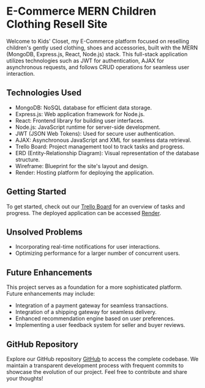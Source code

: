 # E-Commerce MERN Children Clothing Resell Site

Welcome to Kids' Closet, my E-Commerce platform focused on reselling children's gently used clothing, shoes and accessories, built with the MERN (MongoDB, Express.js, React, Node.js) stack. This full-stack application utilizes technologies such as JWT for authentication, AJAX for asynchronous requests, and follows CRUD operations for seamless user interaction.

## Technologies Used
- MongoDB: NoSQL database for efficient data storage.
- Express.js: Web application framework for Node.js.
- React: Frontend library for building user interfaces.
- Node.js: JavaScript runtime for server-side development.
- JWT (JSON Web Tokens): Used for secure user authentication.
- AJAX: Asynchronous JavaScript and XML for seamless data retrieval.
- Trello Board: Project management tool to track tasks and progress.
- ERD (Entity-Relationship Diagram): Visual representation of the database structure.
- Wireframe: Blueprint for the site's layout and design.
- Render: Hosting platform for deploying the application.

## Getting Started
To get started, check out our [Trello Board](https://trello.com/invite/b/ZFxIH9OY/ATTIbf31afe8ee047618fe93acb8d609c8ebE2984F7A/kids-closet) for an overview of tasks and progress. The deployed application can be accessed [Render](https://kidss-closet.onrender.com/).

## Unsolved Problems
- Incorporating real-time notifications for user interactions.
- Optimizing performance for a larger number of concurrent users.

## Future Enhancements
This project serves as a foundation for a more sophisticated platform. Future enhancements may include:
- Integration of a payment gateway for seamless transactions.
- Integration of a shipping gateway for seamless delivery.
- Enhanced recommendation engine based on user preferences.
- Implementing a user feedback system for seller and buyer reviews.

## GitHub Repository
Explore our GitHub repository [GitHub](https://github.com/Krisluvoh/Kids-Closet.git) to access the complete codebase. We maintain a transparent development process with frequent commits to showcase the evolution of our project. Feel free to contribute and share your thoughts!